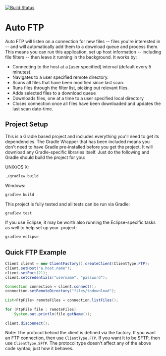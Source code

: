 [![Build Status](https://travis-ci.org/JAGFin1/auto-ftp.png?branch=master)](https://travis-ci.org/JAGFin1/auto-ftp)

Auto FTP
========

Auto FTP will listen on a connection for new files -- files you're interested in -- and will automatically add them to a download queue and process them. This means you can run this application, set up host information -- including file filters -- then leave it running in the background. It works by:

- Connecting to the host at a [user specified] interval (default every 5 minutes).
- Navigates to a user specified remote directory.
- Scans all files that have been modified since last scan.
- Runs files through the filter list, picking out relevant files.
- Adds selected files to a download queue
- Downloads files, one at a time to a user specified local directory
- Closes connection once all files have been downloaded and updates the last scan date-time.


Project Setup
-------------

This is a Gradle based project and includes everything you'll need to get its dependencies. The Gradle Wrapper that has been included means you don't need to have Gradle pre-installed before you get the project. It will download any Gradle-specific libraries itself. Just do the following and Gradle should build the project for you:

UNIX/OS X:
```bash
./gradlew build
```

Windows:
```bash
gradlew build
```

This project is fully tested and all tests can be run via Gradle:
```bash
gradlew test
```

If you use Eclipse, it may be worth also running the Eclipse-specific tasks as well to help set up your .project:
```bash
gradlew eclipse
```

Quick FTP Example
-----------------
```java
Client client = new ClientFactory().createClient(ClientType.FTP);
client.setHost("a.host.name");
client.setPort(21);
client.setCredentials("username", "password");

Connection connection = client.connect();
connection.setRemoteDirectory("files/todownload");
  
List<FtpFile> remoteFiles = connection.listFiles();
  
for (FtpFile file : remoteFiles)
    System.out.println(file.getName());
    
client.disconnect();
```

Note: The protocol behind the client is defined via the factory. If you want an FTP connection, then use `ClientType.FTP`. If you want it to be SFTP, then use `ClientType.SFTP`. The protocol type doesn't affect any of the above code syntax; just how it behaves.
